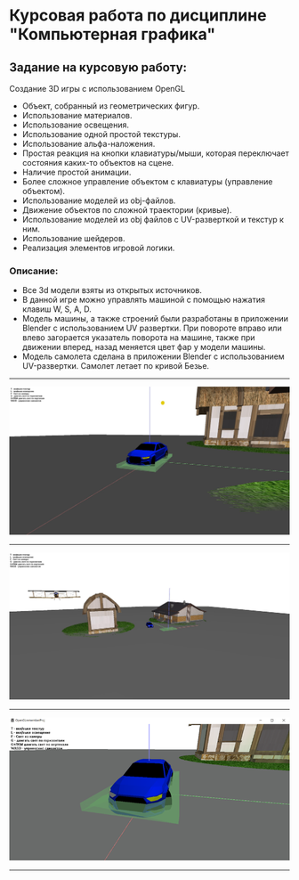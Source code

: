 # Курсовая работа по дисциплине "Компьютерная графика"
## Задание на курсовую работу:
Создание 3D игры с использованием OpenGL
* Объект, собранный из геометрических фигур.
* Использование материалов.
* Использование освещения.
* Использование одной простой текстуры.
*	Использование альфа-наложения. 
*	Простая реакция на кнопки клавиатуры/мыши, которая переключает состояния каких-то объектов на сцене. 
* Наличие простой анимации.
*	Более сложное управление объектом с клавиатуры (управление объектом).
*	Использование моделей из obj-файлов.
*	Движение объектов по сложной траектории (кривые).
*	Использование моделей из obj файлов с UV-разверткой и текстур к ним.
*	Использование шейдеров.
*	Реализация элементов игровой логики.

### Описание: 
* Все 3d модели взяты из открытых источников.
* В данной игре можно управлять машиной с помощью нажатия клавиш W, S, A, D. 
* Модель машины, а также строений были разработаны в приложении Blender с использованием UV развертки. При повороте вправо или влево загорается указатель поворота на машине, также при движении вперед, назад меняется цвет фар у модели машины. 
* Модель самолета сделана в приложении Blender с использованием UV-развертки. Самолет летает по кривой Безье.

---

<p align="center">
  <img alt="изображение" src="https://github.com/aggink/Course_work3/blob/main/Images/Image1.jpg">
</p>

---

<p align="center">
  <img alt="изображение" src="https://github.com/aggink/Course_work3/blob/main/Images/Image2.jpg">
</p>

---

<p align="center">
  <img alt="изображение" src="https://github.com/aggink/Course_work3/blob/main/Images/Image2.png">
</p>

---
